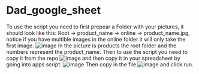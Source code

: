 # Dad_google_sheet
To use the script you need to first prepear a Folder with your pictures, it should look like this: Root -> product_name -> online -> product_name.jpg, notice if you have multible images in the online folder it will only take the first image. ![image](https://github.com/user-attachments/assets/01f29b71-e9a8-4a8f-a378-1dc62d77b26c) In the picture is products the root folder and the numbers represent the product_name. Then to use the script you need to copy it from the repo ![image](https://github.com/user-attachments/assets/32cfe17e-25fe-4b20-9353-da3424e3f795) and then copy it in your spreadsheet by going into apps script: ![image](https://github.com/user-attachments/assets/19a458bf-3249-4620-8543-b8d8482cd22d) Then copy in the file ![image](https://github.com/user-attachments/assets/1a6b0743-42c1-4f8c-b978-08a1e4e44e89) and click run.



